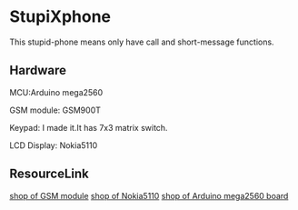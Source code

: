 StupiXphone
===========

This stupid-phone means only have call and short-message functions.

## Hardware

MCU:Arduino mega2560

GSM module: GSM900T

Keypad: I made it.It has 7x3 matrix switch.

LCD Display: Nokia5110

## ResourceLink

[shop of GSM module](http://item.taobao.com/item.htm?spm=a1z10.3.w4002-5908856811.41.4NQwfk&id=19046603857)
[shop of Nokia5110](http://item.taobao.com/item.htm?spm=a1z09.2.9.196.iTVAtM&id=16611460846&_u=c50fss823c6)
[shop of Arduino mega2560 board](http://item.taobao.com/item.htm?spm=a1z09.2.9.212.iTVAtM&id=7247263759&_u=c50fss8fcb9)

